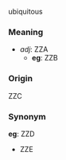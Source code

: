 ubiquitous
### Meaning
+ _adj_: ZZA
    + __eg__: ZZB

### Origin

ZZC

### Synonym

__eg__: ZZD

+ ZZE


